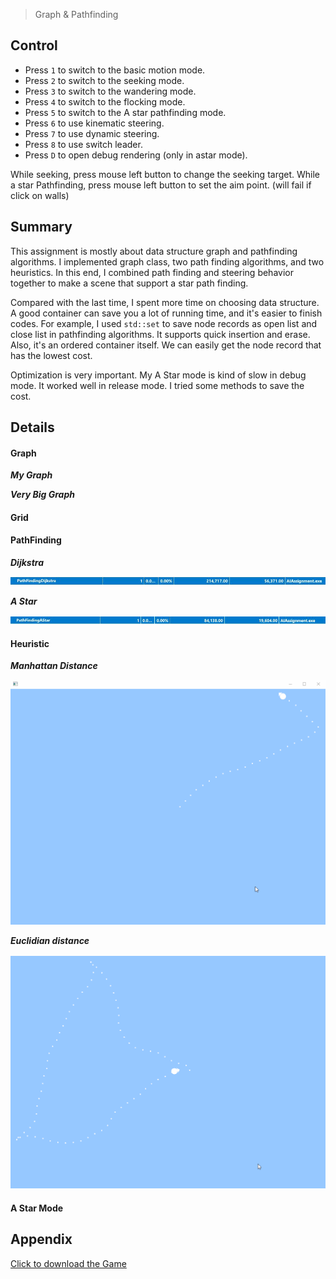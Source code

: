 > Graph & Pathfinding

## Control

* Press `1` to switch to the basic motion mode.
* Press `2` to switch to the seeking mode.
* Press `3` to switch to the wandering mode.
* Press `4` to switch to the flocking mode.
* Press `5` to switch to the A star pathfinding mode.
* Press `6` to use kinematic steering.
* Press `7` to use dynamic steering. 
* Press `8` to use switch leader. 
* Press `D` to open debug rendering (only in astar mode). 

While seeking, press mouse left button to change the seeking target.
While a star Pathfinding, press mouse left button to set the aim point. (will fail if click on walls)

## Summary

This assignment is mostly about data structure graph and pathfinding algorithms. I implemented graph class, two path finding algorithms, and two heuristics. In this end, I combined path finding and steering behavior together to make a scene that support a star path finding.

Compared with the last time, I spent more time on choosing data structure. A good container can save you a lot of running time, and it's easier to finish codes. For example, I used `std::set` to save node records as open list and close list in pathfinding algorithms. It supports quick insertion and erase. Also, it's an ordered container itself. We can easily get the node record that has the lowest cost.

Optimization is very important. My A Star mode is kind of slow in debug mode. It worked well in release mode. I tried some methods to save the cost.

## Details

#### Graph

***My Graph***


***Very Big Graph***


#### Grid




#### PathFinding


***Dijkstra***

![](/img/in-post/ai-write-up-02/1.JPG)

***A Star***

![](/img/in-post/ai-write-up-02/2.JPG)



#### Heuristic

***Manhattan Distance***

![](/img/in-post/ai-write-up-01/5.gif)

***Euclidian distance***

![](/img/in-post/ai-write-up-01/2.gif)



#### A Star Mode




## Appendix

[Click to download the Game](/assets/AIAssignment.zip)